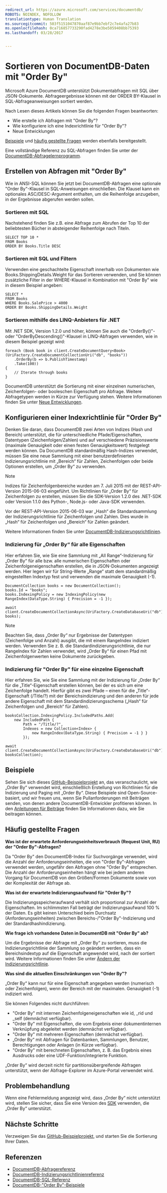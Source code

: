 ```yaml
---
redirect_url: https://azure.microsoft.com/services/documentdb/
ROBOTS: NOINDEX, NOFOLLOW
translationtype: Human Translation
ms.sourcegitcommit: 503f5151047870aaf87e9bb7ebf2c7e4afa27b83
ms.openlocfilehash: 0ca716857733290fad4278e3be5059408bb75393
ms.lasthandoff: 03/28/2017


---
```

# <a name="sorting-documentdb-data-using-order-by"></a>Sortieren von DocumentDB-Daten mit "Order By"
Microsoft Azure DocumentDB unterstützt Dokumentabfragen mit SQL über JSON-Dokumente. Abfrageergebnisse können mit der ORDER BY-Klausel in SQL-Abfrageanweisungen sortiert werden.

Nach Lesen dieses Artikels können Sie die folgenden Fragen beantworten: 

* Wie erstelle ich Abfragen mit "Order By"?
* Wie konfiguriere ich eine Indexrichtlinie für "Order By"?
* Neue Entwicklungen

[Beispiele](#samples) und [häufig gestellte Fragen](#faq) werden ebenfalls bereitgestellt.

Eine vollständige Referenz zu SQL-Abfragen finden Sie unter der [DocumentDB-Abfragelernprogramm](documentdb-sql-query.md).

## <a name="how-to-query-with-order-by"></a>Erstellen von Abfragen mit "Order By"
Wie in ANSI-SQL können Sie jetzt bei DocumentDB-Abfragen eine optionale "Order By"-Klausel in SQL-Anweisungen einschließen. Die Klausel kann ein optionales ASC/DESC-Argument enthalten, um die Reihenfolge anzugeben, in der Ergebnisse abgerufen werden sollen. 

### <a name="ordering-using-sql"></a>Sortieren mit SQL
Nachstehend finden Sie z.B. eine Abfrage zum Abrufen der Top 10 der beliebtesten Bücher in absteigender Reihenfolge nach Titeln. 

    SELECT TOP 10 * 
    FROM Books 
    ORDER BY Books.Title DESC

### <a name="ordering-using-sql-with-filtering"></a>Sortieren mit SQL und Filtern
Verwenden eine geschachtelte Eigenschaft innerhalb von Dokumenten wie Books.ShippingDetails.Weight für das Sortieren verwenden, und Sie können zusätzliche Filter in der WHERE-Klausel in Kombination mit "Order By" wie in diesem Beispiel angeben:

    SELECT * 
    FROM Books 
    WHERE Books.SalePrice > 4000
    ORDER BY Books.ShippingDetails.Weight

### <a name="ordering-using-the-linq-provider-for-net"></a>Sortieren mithilfe des LINQ-Anbieters für .NET
Mit .NET SDK, Version 1.2.0 und höher, können Sie auch die "OrderBy()"- oder "OrderByDescending()"-Klausel in LINQ-Abfragen verwenden, wie in diesem Beispiel gezeigt wird:

    foreach (Book book in client.CreateDocumentQuery<Book>(UriFactory.CreateDocumentCollectionUri("db", "books"))
        .OrderBy(b => b.PublishTimestamp)
        .Take(100))
    {
        // Iterate through books
    }

DocumentDB unterstützt die Sortierung mit einer einzelnen numerischen, Zeichenfolgen- oder booleschen Eigenschaft pro Abfrage. Weitere Abfragetypen werden in Kürze zur Verfügung stehen. Weitere Informationen finden Sie unter [Neue Entwicklungen](#Whats_coming_next).

## <a name="configure-an-indexing-policy-for-order-by"></a>Konfigurieren einer Indexrichtlinie für "Order By"
Denken Sie daran, dass DocumentDB zwei Arten von Indizes (Hash und Bereich) unterstützt, die für unterschiedliche Pfade/Eigenschaften, Datentypen (Zeichenfolgen/Zahlen) und auf verschiedene Präzisionswerte (maximale Genauigkeit oder einen festen Genauigkeitswert) festgelegt werden können. Da DocumentDB standardmäßig Hash-Indizes verwendet, müssen Sie eine neue Sammlung mit einer benutzerdefinierten Indizierungsrichtlinie mit „Bereich“ für Zahlen, Zeichenfolgen oder beide Optionen erstellen, um „Order By“ zu verwenden. 

> [!NOTE]
> Indizes für Zeichenfolgenbereiche wurden am 7. Juli 2015 mit der REST-API-Version 2015-06-03 eingeführt. Um Richtlinien für „Order By“ für Zeichenfolgen zu erstellen, müssen Sie die SDK-Version 1.2.0 des .NET-SDK oder Version 1.1.0 des Python-, Node.js- oder Java-SDK verwenden.
> 
> Vor der REST-API-Version 2015-06-03 war „Hash“ die Standardsammlung der Indizierungsrichtlinie für Zeichenfolgen und Zahlen. Dies wurde in „Hash“ für Zeichenfolgen und „Bereich“ für Zahlen geändert. 
> 
> 

Weitere Informationen finden Sie unter [DocumentDB-Indizierungsrichtlinien](documentdb-indexing-policies.md).

### <a name="indexing-for-order-by-against-all-properties"></a>Indizierung für „Order By“ für alle Eigenschaften
Hier erfahren Sie, wie Sie eine Sammlung mit „All Range“-Indizierung für „Order By“ für alle bzw. alle numerischen Eigenschaften oder Zeichenfolgeneigenschaften erstellen, die in JSON-Dokumenten angezeigt werden. Hier legen wir für String-Werte „Range“ statt dem standardmäßig eingestellten Indextyp fest und verwenden die maximale Genauigkeit (-1).

    DocumentCollection books = new DocumentCollection();
    books.Id = "books";
    books.IndexingPolicy = new IndexingPolicy(new RangeIndex(DataType.String) { Precision = -1 });

    await client.CreateDocumentCollectionAsync(UriFactory.CreateDatabaseUri("db"), books);  

> [!NOTE]
> Beachten Sie, dass „Order By“ nur Ergebnisse der Datentypen (Zeichenfolge und Anzahl) ausgibt, die mit einem RangeIndex indiziert werden. Verwenden Sie z. B. die Standardindizierungsrichtlinie, die nur RangeIndex für Zahlen verwendet, wird „Order By“ für einen Pfad mit Zeichenfolgenwerten keine Dokumente zurückgeben.
> 
> 

### <a name="indexing-for-order-by-for-a-single-property"></a>Indizierung für "Order By" für eine einzelne Eigenschaft
Hier erfahren Sie, wie Sie eine Sammlung mit der Indizierung für „Order By“ für die „Title“-Eigenschaft erstellen können, bei der es sich um eine Zeichenfolge handelt. Hierfür gibt es zwei Pfade – einen für die „Title“-Eigenschaft (/Title/?) mit der Bereichsindizierung und den anderen für jede andere Eigenschaft mit dem Standardindizierungsschema („Hash“ für Zeichenfolgen und „Bereich“ für Zahlen).                    

    booksCollection.IndexingPolicy.IncludedPaths.Add(
        new IncludedPath { 
            Path = "/Title/?", 
            Indexes = new Collection<Index> { 
                new RangeIndex(DataType.String) { Precision = -1 } } 
            });

    await client.CreateDocumentCollectionAsync(UriFactory.CreateDatabaseUri("db"), booksCollection);  


## <a name="samples"></a>Beispiele
Sehen Sie sich dieses [GitHub-Beispielprojekt](https://github.com/Azure/azure-documentdb-dotnet/tree/master/samples/code-samples/Queries) an, das veranschaulicht, wie „Order By“ verwendet wird, einschließlich Erstellung von Richtlinien für die Indizierung und Paging mit „Order By“. Diese Beispiele sind Open-Source-basiert, und wir freuen uns, wenn Sie Pullanforderungen mit Beiträgen senden, von denen andere DocumentDB-Entwickler profitieren können. In den [Anleitungen für Beiträge](https://github.com/Azure/azure-documentdb-net/blob/master/Contributing.md) finden Sie Informationen dazu, wie Sie beitragen können.  

## <a name="faq"></a>Häufig gestellte Fragen
**Was ist der erwartete Anforderungseinheitsverbrauch (Request Unit, RU) der "Order By"-Abfragen?**

Da "Order By" den DocumentDB-Index für Suchvorgänge verwendet, wird die Anzahl der Anforderungseinheiten, die von "Order By"-Abfragen verwendet werden, ungefähr den Abfragen ohne "Order By" entsprechen. Die Anzahl der Anforderungseinheiten hängt wie bei jedem anderen Vorgang für DocumentDB von den Größen/Formen Dokumente sowie von der Komplexität der Abfrage ab. 

**Was ist der erwartete Indizierungsaufwand für "Order By"?**

Die Indizierungsspeicheraufwand verhält sich proportional zur Anzahl der Eigenschaften. Im schlimmsten Fall beträgt der Indizierungsaufwand 100 % der Daten. Es gibt keinen Unterschied beim Durchsatz (Anforderungseinheiten) zwischen Bereichs-/"Order By"-Indizierung und der Standardhashindizierung.

**Wie frage ich vorhandene Daten in DocumentDB mit "Order By" ab?**

Um die Ergebnisse der Abfrage mit „Order By“ zu sortieren, muss die Indizierungsrichtlinie der Sammlung so geändert werden, dass ein Bereichsindextyp auf die Eigenschaft angewendet wird, nach der sortiert wird. Weitere Informationen finden Sie unter [Ändern der Indizierungsrichtlinie](documentdb-indexing-policies.md#modifying-the-indexing-policy-of-a-collection). 

**Was sind die aktuellen Einschränkungen von "Order By"?**

„Order By“ kann nur für eine Eigenschaft angegeben werden (numerisch oder Zeichenfolgen), wenn der Bereich mit der maximalen. Genauigkeit (-1) indiziert wird.

Sie können Folgendes nicht durchführen:

* "Order By" mit internen Zeichenfolgeneigenschaften wie id, _rid und _self (demnächst verfügbar).
* "Order By" mit Eigenschaften, die vom Ergebnis einer dokumentinternen Verknüpfung abgeleitet werden (demnächst verfügbar).
* "Order By" mit mehreren Eigenschaften (demnächst verfügbar).
* „Order By“ mit Abfragen für Datenbanken, Sammlungen, Benutzer, Berechtigungen oder Anlagen (in Kürze verfügbar).
* "Order By" mit berechneten Eigenschaften, z. B. das Ergebnis eines Ausdrucks oder eine UDF-Funktion/integrierte Funktion.

„Order By“ wird derzeit nicht für partitionsübergreifende Abfragen unterstützt, wenn der Abfrage-Explorer im Azure-Portal verwendet wird.

## <a name="troubleshooting"></a>Problembehandlung
Wenn eine Fehlermeldung angezeigt wird, dass „Order By“ nicht unterstützt wird, stellen Sie sicher, dass Sie eine Version des [SDK](documentdb-sdk-dotnet.md) verwenden, die „Order By“ unterstützt. 

## <a name="next-steps"></a>Nächste Schritte
Verzweigen Sie das [GitHub-Beispielprojekt](https://github.com/Azure/azure-documentdb-dotnet/tree/master/samples/code-samples/Queries), und starten Sie die Sortierung Ihrer Daten. 

## <a name="references"></a>Referenzen
* [DocumentDB-Abfragereferenz](documentdb-sql-query.md)
* [DocumentDB-Indizierungsrichtlinienreferenz](documentdb-indexing-policies.md)
* [DocumentDB-SQL-Referenz](https://msdn.microsoft.com/library/azure/dn782250.aspx)
* [DocumentDB-"Order By"-Beispiele](https://github.com/Azure/azure-documentdb-dotnet/tree/master/samples/code-samples/Queries)


